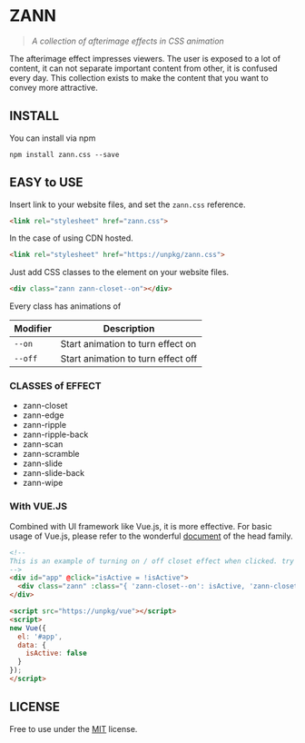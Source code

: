 # ZANN

> _A collection of afterimage effects in CSS animation_

The afterimage effect impresses viewers. The user is exposed to a lot of content, it can not separate important content from other, it is confused every day. This collection exists to make the content that you want to convey more attractive.

## INSTALL

You can install via npm

```
npm install zann.css --save
```

## EASY to USE

Insert link to your website files, and set the `zann.css` reference.

```html
<link rel="stylesheet" href="zann.css">
```

In the case of using CDN hosted.

```html
<link rel="stylesheet" href="https://unpkg/zann.css">
```

Just add CSS classes to the element on your website files.

```html
<div class="zann zann-closet--on"></div>
```

Every class has animations of

Modifier | Description
-------- | ----------------------------------
`--on`   | Start animation to turn effect on
`--off`  | Start animation to turn effect off

### CLASSES of EFFECT

- zann-closet
- zann-edge
- zann-ripple
- zann-ripple-back
- zann-scan
- zann-scramble
- zann-slide
- zann-slide-back
- zann-wipe

### With VUE.JS

Combined with UI framework like Vue.js, it is more effective. For basic usage of Vue.js, please refer to the wonderful [document](https://jp.vuejs.org/) of the head family.

```html
<!--
This is an example of turning on / off closet effect when clicked. try it.
-->
<div id="app" @click="isActive = !isActive">
  <div class="zann" :class="{ 'zann-closet--on': isActive, 'zann-closet--off': !isActive }"></div>
</div>

<script src="https://unpkg/vue"></script>
<script>
new Vue({
  el: '#app',
  data: {
    isActive: false
  }
});
</script>
```

## LICENSE

Free to use under the [MIT](http://www.opensource.org/licenses/mit-license.php) license.
